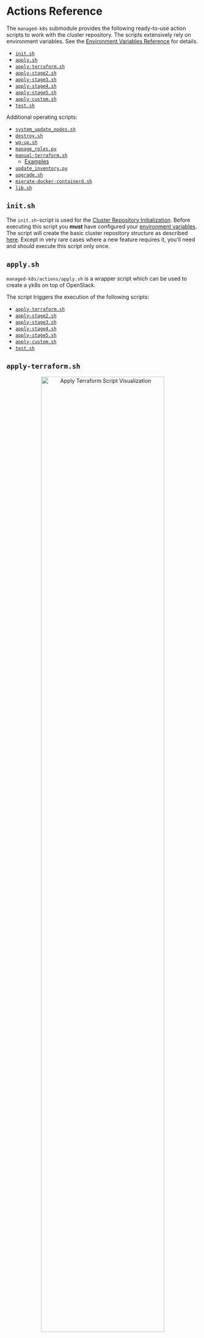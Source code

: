 # Actions Reference

The `managed-k8s` submodule provides the following ready-to-use action scripts to work with the
cluster repository.
The scripts extensively rely on environment variables.
See the [Environment Variables Reference](./../usage/environmental-variables.md) for details.

  - [`init.sh`](#initsh)
  - [`apply.sh`](#applysh)
  - [`apply-terraform.sh`](#apply-terraformsh)
  - [`apply-stage2.sh`](#apply-stage2sh)
  - [`apply-stage3.sh`](#apply-stage3sh)
  - [`apply-stage4.sh`](#apply-stage4sh)
  - [`apply-stage5.sh`](#apply-stage5sh)
  - [`apply-custom.sh`](#apply-customsh)
  - [`test.sh`](#testsh)

Additional operating scripts:
  - [`system_update_nodes.sh`](#system_update_nodessh)
  - [`destroy.sh`](#destroysh)
  - [`wg-up.sh`](#wg-upsh)
  - [`manage_roles.py`](#manage_rolespy)
  - [`manual-terraform.sh`](#manual-terraformsh)
    - [Examples](#examples)
  - [`update_inventory.py`](#update_inventorypy)
  - [`upgrade.sh`](#upgradesh)
  - [`migrate-docker-containerd.sh`](#migrate-docker-containerdsh)
  - [`lib.sh`](#libsh)

## `init.sh`

The `init.sh`-script is used for the [Cluster Repository Initialization](./../usage/initialization.md).
Before executing this script you **must** have configured your [environment variables](./../usage/environmental-variables.md).
The script will create the basic cluster repository structure as described [here](./../design/cluster-repository.md).
Except in very rare cases where a new feature requires it, you'll need and should execute this script only once.

## `apply.sh`

`managed-k8s/actions/apply.sh` is a wrapper script which can be used to create a yk8s on top of OpenStack.

The script triggers the execution of the following scripts:

  - [`apply-terraform.sh`](#apply-terraformsh)
  - [`apply-stage2.sh`](#apply-stage2sh)
  - [`apply-stage3.sh`](#apply-stage3sh)
  - [`apply-stage4.sh`](#apply-stage4sh)
  - [`apply-stage5.sh`](#apply-stage5sh)
  - [`apply-custom.sh`](#apply-customsh)
  - [`test.sh`](#testsh)

## `apply-terraform.sh`

<center>
  <img src="../img/apply-terraform.svg" alt="Apply Terraform Script Visualization" width="80%">
</center>

The `apply-terraform.sh`-script creates and updates the underlying cluster platform infrastructure
(sometimes also called harbour infrastructure layer) as defined by the [configuration](./../usage/cluster-configuration.md).
It also creates and updates the inventory files for ansible (`inventory/*/hosts`) and creates some variables in
the inventory (all created files have the `terraform_` prefix).

## `apply-stage2.sh`

<center>
  <img src="../img/apply-stage2.svg" alt="Apply Stage 2 Script Visualization" width="80%">
</center>

The `apply-stage2.sh`-script can be used to trigger the frontend preparation.
This script triggers an Ansible playbook which installs and prepares the frontend nodes,
including rolling out all users, setting up the basic infrastructure for C&H LBaaS and configuring wireguard.

## `apply-stage3.sh`

<center>
  <img src="../img/apply-stage3.svg" alt="Apply Stage 3 Script Visualization" width="80%">
</center>

This installs the Kubernetes worker and master nodes, including rolling out
all users, installing Kubernetes itself, deploying Rook, Prometheus etc.,
and configuring C&H LBaaS (also on the frontend nodes) if it is enabled.

## `apply-stage4.sh`

<center>
  <img src="../img/apply-stage4.svg" alt="Apply Stage 4 Script Visualization" width="80%">
</center>

> TODO: add details


## `apply-stage5.sh`

<center>
  <img src="../img/apply-stage5.svg" alt="Apply Stage 5 Script Visualization" width="80%">
</center>

> TODO: add details


## `apply-custom.sh`

<center>
  <img src="../img/apply-custom.svg" alt="Apply Custom Script Visualization" width="80%">
</center>

> TODO: add details


## `test.sh`

This runs the cluster test suite. It ensures basic functionality:

- Starting a pod & service
- Cinder volume block storage
- Rook ceph block storage (if enabled)
- Rook ceph shared filesystem storage (if enabled)
- C&H LBaaS (if enabled)
- Pod security policies (if enabled)
- Network policies (if enabled)
- Monitoring (if enabled)

## `system_update_nodes.sh`

This triggers system updates of the host nodes (harbour infrastructure layer).
That includes updates of the frontend nodes and as well as Kubernetes nodes.
As this may be a disruptive action, you have to explicitly allow system updates by setting [`MANAGED_K8S_RELEASE_THE_KRAKEN`](./../usage/environmental-variables.md#behavior-altering-variables).
Nodes will get updated one after another if they are already initialized.
Between the node updates, it is verified that the cluster is healthy.
These verification checks can be skipped by passing `-s`.

```console
# Trigger system updates of nodes
$ MANAGED_K8S_RELEASE_THE_KRAKEN=true bash managed-k8s/actions/system_update_nodes.sh [-s]
```

## `destroy.sh`

Destroy the entire cluster and all of its data.

This is, obviously, destructive. Don’t run light-heartedly.

## `wg-up.sh`

When the Wireguard tunnel needs to be up, it is automatically setup by all `apply-*.sh`-scripts.

Bring up the WireGuard VPN to the cluster.

It tries to be smart about not doing anything stupid and ensuring that you’re
really connected to the correct cluster.

## `manage_roles.py`

This Python script should be used to create new Ansible roles and update and extend the meta information of existing ones.
The script can create and update roles with a minimal skeleton and an extended one (`--full`).

For further information on Ansible meta information take a look [here](https://galaxy.ansible.com/docs/contributing/creating_role.html#role-metadata).

```
usage: manage_roles.py [-h] {init,update} ...

positional arguments:
  {init,update}  Desired action to perform
    init         Initialize the skeleton for a new ansible role
    update       Update the existing ansible role. This action only updates the meta/main.yaml of the existing ansible role. If you want to create missing skeleton directory structure use `--create-missing` argument.

optional arguments:
  -h, --help     show this help message and exit
```

## `manual-terraform.sh`

This is a thin wrapper around Terraform. The arguments are passed on
to Terraform, and the environment for it is set to use the same module
and state as when run from `apply-terraform.sh`.

This is useful for operational interventions, debugging and
development work (e.g. to inspect the state or to taint a resource in
order to have it rebuilt when running `apply.sh`).

Example usage:
```
$ ./managed-k8s/actions/manual-terraform.sh taint 'openstack_compute_instance_v2.master["managed-k8s-master-1"]'
```

### Examples

Creating a new role into the k8s-base directory:

```python
python3 managed-k8s/actions/manage_roles.py init "ROLE_NAME" --path managed-k8s/k8s-base/roles
```

Updating the authors for all KSL roles:

```python
python3 actions/manage_roles.py update '*' --path k8s-service-layer/roles --author "AUTHORS"
```

## `update_inventory.py`

<center>
  <img src="../img/update-inventory.svg" alt="Update Inventory Script Visualization" width="80%">
</center>

The inventory updater is triggered automatically in advance of each action script.
It cleans up the inventory and ensures the latest variable/value pairs from your configuration file are used.

## `upgrade.sh`

This script can be used to trigger a Kubernetes upgrade.
More details about that can be found [here](./upgrading-kubernetes.md).

## `migrate-docker-containerd.sh`

This script can be used to migrate the CRI of all nodes of a cluster from docker to containerd.
It is a wrapper script for the `migrate-docker-to-containerd` playbook located in `k8s-base/migrate-docker-to-containerd.yaml`.
More details about this procedure can be found in this [dedicated operation document](./../operation/migrate-docker-containerd.md).

Intermediate cluster health verification tasks can be skipped via `-s`.
This is not recommended.

Disruption needs to be allowed explicitly.

```console
MANAGED_K8S_RELEASE_THE_KRAKEN=true bash managed-k8s/actions/migrate-docker-containerd.sh [-s]
```

## `lib.sh`

The `lib.sh` is included by other action scripts and defines commonly used variables and function definitions.
